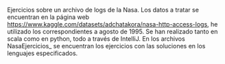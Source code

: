 Ejercicios sobre un archivo de logs de la Nasa. Los datos a tratar se encuentran en la página web https://www.kaggle.com/datasets/adchatakora/nasa-http-access-logs, he utilizado los correspondientes a agosto de 1995.
Se han realizado tanto en scala como en python, todo a través de IntelliJ. 
En los archivos NasaEjercicios_ se encuentran los ejercicios con las soluciones en los lenguajes especificados.
